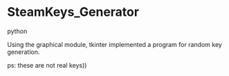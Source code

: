 # SteamKeys_Generator
python


Using the graphical module, tkinter implemented a program for random key generation.

ps: these are not real keys))
